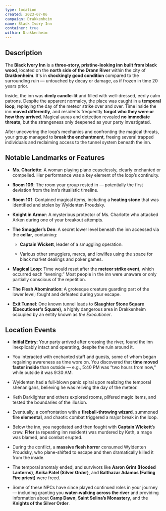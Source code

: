 ```yaml
---
type: location
created: 2023-07-06
campaign: Drakkenheim
name: Black Ivory Inn
container: true
within: Drakkenheim
---
```

## Description

The **Black Ivory Inn** is a **three-story, pristine-looking inn built from black wood**, located on the **north side of the Drann River** within the city of **Drakkenheim**. It's in **shockingly good condition** compared to the surrounding ruin — untouched by decay or damage, as if frozen in time 20 years prior.

Inside, the inn was **dimly candle-lit** and filled with well-dressed, eerily calm patrons. Despite the apparent normalcy, the place was caught in a **temporal loop**, replaying the day of the meteor strike over and over. Time inside the inn **moved differently**, and residents frequently **forgot who they were or how they arrived**. Magical auras and detection revealed **no immediate threats**, but the strangeness only deepened as your party investigated.

After uncovering the loop’s mechanics and confronting the magical threats, your group managed to **break the enchantment**, freeing several trapped individuals and reclaiming access to the tunnel system beneath the inn.

## Notable Landmarks or Features

- **Ms. Charlotte**: A woman playing piano ceaselessly, clearly enchanted or compelled. Her performance was a key element of the loop’s continuity.
    
- **Room 106**: The room your group rested in — potentially the first deviation from the inn’s ritualistic timeline.
    
- **Room 101**: Contained magical items, including a **heating stone** that was identified and stolen by Wyldenten Proudsky.
    
- **Knight in Armor**: A mysterious protector of Ms. Charlotte who attacked Arken during one of your breakout attempts.
    
- **The Smuggler’s Den**: A secret lower level beneath the inn accessed via the **cellar**, containing:
    
    - **Captain Wickett**, leader of a smuggling operation.
        
    - Various other smugglers, mercs, and lowlifes using the space for black market dealings and poker games.
        
- **Magical Loop**: Time would reset after the **meteor strike event**, which occurred each “evening.” Most people in the inn were unaware or only partially conscious of the repetition.
    
- **The Flesh Abomination**: A grotesque creature guarding part of the lower level; fought and defeated during your escape.
    
- **Exit Tunnel**: One known tunnel leads to **Slaughter Stone Square (Executioner's Square)**, a highly dangerous area in Drakkenheim occupied by an entity known as _the Executioner_.
    

## Location Events

- **Initial Entry**: Your party arrived after crossing the river, found the inn inexplicably intact and operating, despite the ruin around it.
    
- You interacted with enchanted staff and guests, some of whom began regaining awareness as time wore on. You discovered that **time moved faster inside** than outside — e.g., 5:40 PM was “two hours from now,” while outside it was 9:30 AM.
    
- Wyldenten had a full-blown panic spiral upon realizing the temporal shenanigans, believing he was reliving the day of the meteor.
    
- Keth Darklighter and others explored rooms, pilfered magic items, and tested the boundaries of the illusion.
    
- Eventually, a confrontation with a **fireball-throwing wizard**, summoned **fire elemental**, and chaotic combat triggered a major break in the loop.
    
- Below the inn, you negotiated and then fought with **Captain Wickett**’s crew. **Fifer** (a repeating inn resident) was murdered by Keth, a mage was blamed, and combat erupted.
    
- During the conflict, a **massive flesh horror** consumed Wyldenten Proudsky, who plane-shifted to escape and then dramatically killed it from the inside.
    
- The temporal anomaly ended, and survivors like **Aaron Grint (Hooded Lanterns)**, **Anika Patel (Silver Order)**, and **Balthazar Adamos (Falling Fire priest)** were freed.
    
- Some of these NPCs have since played continued roles in your journey — including granting you **water-walking across the river** and providing information about **Camp Dawn**, **Saint Selina’s Monastery**, and the **Knights of the Silver Order**.
